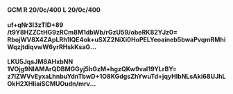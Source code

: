 #### GCM R 20/0c/400 L 20/0c/400
**uf+qNr3I3zTlD+89**<br/>**/t9Y8HZZCtHG9zRCm8M1dbWb/rGzU59/obeRK82YJz0=**<br/>**RbojWV8X4ZApLRh1lQE4ok+uSXZ2NiXi0HoPELYeoaineb5bwaPvqmRMhiWqzjtdiqvwW6yrRHskKsaG...**<br/><br/>
**LKU5JqsJM8AHxbNN**<br/>**1VOjg9NlAMArQDBMGGyj5hGzM+hgzQKw9val19YLrBY=**<br/>**z7lZWVvEyxaLhnbuYdnTbwD+1O8KGdgsZhYwuTd+jqyHIbNLsAki68UJhLOkH2XHIiaiSCMUOudn/mrv...**